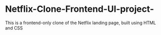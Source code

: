 # Netflix-Clone-Frontend-UI-project-
This is a frontend-only clone of the Netflix landing page, built using HTML and CSS

